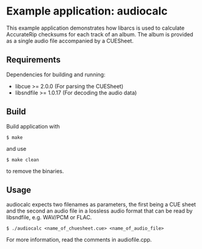 # Example application: audiocalc

This example application demonstrates how libarcs is used to calculate
AccurateRip checksums for each track of an album. The album is provided as a
single audio file accompanied by a CUESheet.

## Requirements

Dependencies for building and running:

- libcue >= 2.0.0 (For parsing the CUESheet)
- libsndfile >= 1.0.17 (For decoding the audio data)

## Build

Build application with

	$ make

and use

	$ make clean

to remove the binaries.

## Usage

audiocalc expects two filenames as parameters, the first being a CUE sheet and
the second an audio file in a lossless audio format that can be read by
libsndfile, e.g. WAV/PCM or FLAC.

	$ ./audiocalc <name_of_chuesheet.cue> <name_of_audio_file>

For more information, read the comments in audiofile.cpp.
